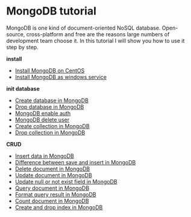 # MongoDB tutorial
MongoDB is one kind of document-oriented NoSQL database. Open-source, cross-platform and free are the
reasons large numbers of development team choose it. In this tutorial I will show you how to use it step
by step.

**install**

* [Install MongoDB on CentOS](http://www.henryxi.com/install-mongodb-on-centos)
* [Install MongoDB as windows service](http://www.henryxi.com/install-mongodb-as-windows-service)

**init database**

* [Create database in MongoDB](http://www.henryxi.com/create-database-in-mongodb)
* [Drop database in MongoDB](http://www.henryxi.com/drop-database-in-mongodb)
* [MongoDB enable auth](http://www.henryxi.com/mongodb-enable-auth)
* [MongoDB delete user](http://www.henryxi.com/mongodb-delete-user)
* [Create collection in MongoDB](http://www.henryxi.com/create-collection-in-mongodb)
* [Drop collection in MongoDB](http://www.henryxi.com/drop-collection-in-mongodb)

**CRUD**

* [Insert data in MongoDB](http://www.henryxi.com/insert-data-in-mongodb)
* [Difference between save and insert in MongoDB](http://www.henryxi.com/difference-between-save-and-insert-in-mongodb)
* [Delete document in MongoDB](http://www.henryxi.com/delete-document-in-mongodb)
* [Update document in MongoDB](http://www.henryxi.com/update-document-in-mongodb)
* [Update null or not exist field in MongoDB](http://www.henryxi.com/update-null-or-not-exist-field-in-mongodb)
* [Query document in MongoDB](http://www.henryxi.com/query-document-in-mongodb)
* [Format query result in MongoDB](http://www.henryxi.com/format-query-result-in-mongodb)
* [Count document in MongoDB](http://www.henryxi.com/count-document-in-mongodb)
* [Create and drop index in MongoDB](http://www.henryxi.com/create-and-drop-index-in-mongodb)